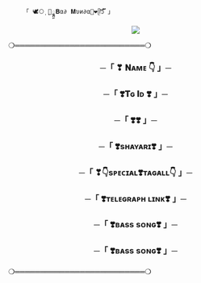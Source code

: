         「 🕊️⃝‌ٖٖٖٖ ‌ٖٖٖٖٖ🦋𑲭𑲭𑲭𑲭𑲭𑲭𑲭𑲭𑲭𑲭𑲭𑲭𑲭𑲭𑲭𑲭𝐁α∂ 𝐌υи∂α🌸❤️ᥫ᭡፝֟፝֟ 」
</h2>

<p align="center"><a href="https://t.me/II_BAD_BBY_II"><img src="https://graph.org/file/214a0a41f7d75c0f90758.jpg"></a></p>


❍══════════════════════════❍
<h3 align="center">
    ─「 ❣ 𝐍ᴀᴍᴇ 👇 」─   
</h3>

<h3 align="center">
    ─「 ❣️𝐓ɢ 𝐈ᴅ ❣️ 」─   
</h3>

<h3 align="center">
    ─「 ❣️❣️ 」─   
</h3>

<h3 align="center">
    ─「 ❣️sʜᴀʏᴀʀɪ❣️ 」─   
</h3>
<h3 align="center">
    ─「 ❣👇sᴘᴇᴄɪᴀʟ❣️ᴛᴀɢᴀʟʟ👇 」─   
</h3>

<h3 align="center">
    ─「 ❣️ᴛᴇʟᴇɢʀᴀᴘʜ ʟɪɴᴋ❣️ 」─   
</h3>

<h3 align="center">
    ─「 ❣️ʙᴀss sᴏɴɢ❣️ 」─   
</h3>

<h3 align="center">
    ─「 ❣️ʙᴀss sᴏɴɢ❣️ 」─    
</h3>
❍══════════════════════════❍
